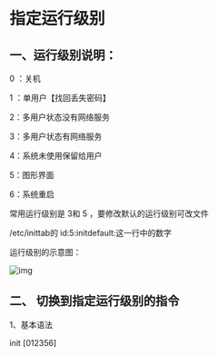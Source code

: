 # **指定运行级别**

 

## **一、运行级别说明：**

 

0 ：关机

 

1 ：单用户【找回丢失密码】

 

2：多用户状态没有网络服务

 

3：多用户状态有网络服务

 

4：系统未使用保留给用户

 

5：图形界面

 

6：系统重启

 

常用运行级别是 3和 5 ，要修改默认的运行级别可改文件

 

/etc/inittab的 id:5:initdefault:这一行中的数字

 运行级别的示意图：

![img](http://note.youdao.com/yws/res/1810/WEBRESOURCEcca9833f4b612f6ab2385132250a2b64)



## 二、 切换到指定运行级别的指令

 

1、基本语法

 

init   [012356]